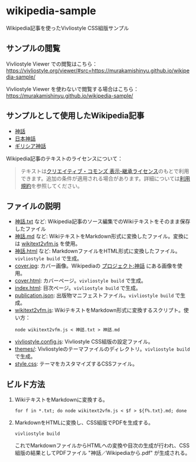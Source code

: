 # wikipedia-sample

Wikipedia記事を使ったVivliostyle CSS組版サンプル

## サンプルの閲覧

Vivliostyle Viewer での閲覧はこちら：  
https://vivliostyle.org/viewer/#src=https://murakamishinyu.github.io/wikipedia-sample/

Vivliostyle Viewer を使わないで閲覧する場合はこちら：  
https://murakamishinyu.github.io/wikipedia-sample/

## サンプルとして使用したWikipedia記事

- [神話](https://ja.wikipedia.org/wiki/神話)
- [日本神話](https://ja.wikipedia.org/wiki/日本神話)
- [ギリシア神話](https://ja.wikipedia.org/wiki/ギリシア神話)

Wikipedia記事のテキストのライセンスについて：

> テキストは[クリエイティブ・コモンズ 表示-継承ライセンス](https://creativecommons.org/licenses/by-sa/4.0/deed.ja)のもとで利用できます。追加の条件が適用される場合があります。詳細については[利用規約](https://foundation.wikimedia.org/wiki/Special:MyLanguage/Policy:Terms_of_Use)を参照してください。

## ファイルの説明

- [神話.txt](神話.txt) など: Wikipedia記事のソース編集でのWikiテキストをそのまま保存したファイル
- [神話.md](神話.md) など: WikiテキストをMarkdown形式に変換したファイル。変換には [wikitext2vfm.js](wikitext2vfm.js) を使用。
- [神話.html](神話.html) など: MarkdownファイルをHTML形式に変換したファイル。`vivliostyle build` で生成。
- [cover.jpg](cover.jpg): カバー画像。Wikipediaの [プロジェクト:神話](https://ja.wikipedia.org/wiki/プロジェクト:神話) にある画像を使用。
- [cover.html](cover.html): カバーページ。`vivliostyle build` で生成。
- [index.html](index.html): 目次ページ。`vivliostyle build` で生成。
- [publication.json](publication.json): 出版物マニフェストファイル。`vivliostyle build` で生成。
- [wikitext2vfm.js](wikitext2vfm.js): WikiテキストをMarkdown形式に変換するスクリプト。使い方：
  ```
  node wikitext2vfm.js < 神話.txt > 神話.md
  ```
- [vivliostyle.config.js](vivliostyle.config.js): Vivliostyle CSS組版の設定ファイル。
- [themes/](themes/): Vivliostyleのテーマファイルのディレクトリ。`vivliostyle build` で生成。
- [style.css](style.css): テーマをカスタマイズするCSSファイル。

## ビルド方法

1. WikiテキストをMarkdownに変換する。
   ```
   for f in *.txt; do node wikitext2vfm.js < $f > ${f%.txt}.md; done
   ```
2. MarkdownをHTMLに変換し、CSS組版でPDFを生成する。
   ```
   vivliostyle build
   ```
   
   これでMarkdownファイルからHTMLへの変換や目次の生成が行われ、CSS組版の結果としてPDFファイル "神話／Wikipediaから.pdf" が生成される。
